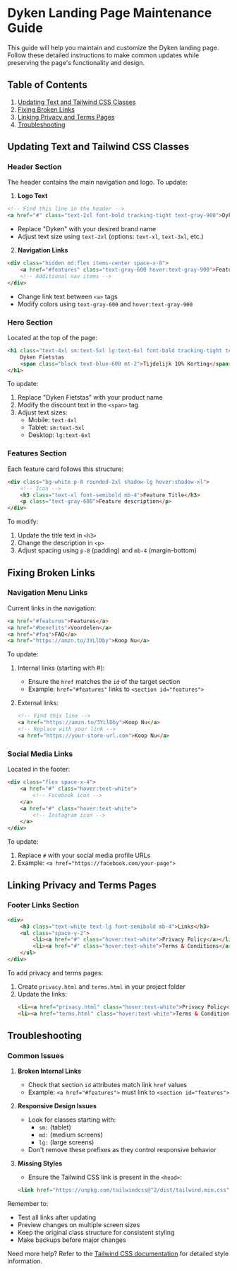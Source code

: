 # Dyken Landing Page Maintenance Guide

This guide will help you maintain and customize the Dyken landing page. Follow these detailed instructions to make common updates while preserving the page's functionality and design.

## Table of Contents
1. [Updating Text and Tailwind CSS Classes](#updating-text-and-tailwind-css-classes)
2. [Fixing Broken Links](#fixing-broken-links)
3. [Linking Privacy and Terms Pages](#linking-privacy-and-terms-pages)
4. [Troubleshooting](#troubleshooting)

## Updating Text and Tailwind CSS Classes

### Header Section
The header contains the main navigation and logo. To update:

1. **Logo Text**
```html
<!-- Find this line in the header -->
<a href="#" class="text-2xl font-bold tracking-tight text-gray-900">Dyken</a>
```
- Replace "Dyken" with your desired brand name
- Adjust text size using `text-2xl` (options: `text-xl`, `text-3xl`, etc.)

2. **Navigation Links**
```html
<div class="hidden md:flex items-center space-x-8">
    <a href="#features" class="text-gray-600 hover:text-gray-900">Features</a>
    <!-- Additional nav items -->
</div>
```
- Change link text between `<a>` tags
- Modify colors using `text-gray-600` and `hover:text-gray-900`

### Hero Section
Located at the top of the page:

```html
<h1 class="text-4xl sm:text-5xl lg:text-6xl font-bold tracking-tight text-gray-900 mb-8">
    Dyken Fietstas
    <span class="block text-blue-600 mt-2">Tijdelijk 10% Korting</span>
</h1>
```
To update:
1. Replace "Dyken Fietstas" with your product name
2. Modify the discount text in the `<span>` tag
3. Adjust text sizes:
   - Mobile: `text-4xl`
   - Tablet: `sm:text-5xl`
   - Desktop: `lg:text-6xl`

### Features Section
Each feature card follows this structure:
```html
<div class="bg-white p-8 rounded-2xl shadow-lg hover:shadow-xl">
    <!-- Icon -->
    <h3 class="text-xl font-semibold mb-4">Feature Title</h3>
    <p class="text-gray-600">Feature description</p>
</div>
```
To modify:
1. Update the title text in `<h3>`
2. Change the description in `<p>`
3. Adjust spacing using `p-8` (padding) and `mb-4` (margin-bottom)

## Fixing Broken Links

### Navigation Menu Links
Current links in the navigation:
```html
<a href="#features">Features</a>
<a href="#benefits">Voordelen</a>
<a href="#faq">FAQ</a>
<a href="https://amzn.to/3YLlDby">Koop Nu</a>
```

To update:
1. Internal links (starting with #):
   - Ensure the `href` matches the `id` of the target section
   - Example: `href="#features"` links to `<section id="features">`

2. External links:
   ```html
   <!-- Find this line -->
   <a href="https://amzn.to/3YLlDby">Koop Nu</a>
   <!-- Replace with your link -->
   <a href="https://your-store-url.com">Koop Nu</a>
   ```

### Social Media Links
Located in the footer:
```html
<div class="flex space-x-4">
    <a href="#" class="hover:text-white">
        <!-- Facebook icon -->
    </a>
    <a href="#" class="hover:text-white">
        <!-- Instagram icon -->
    </a>
</div>
```
To update:
1. Replace `#` with your social media profile URLs
2. Example: `<a href="https://facebook.com/your-page">`

## Linking Privacy and Terms Pages

### Footer Links Section
```html
<div>
    <h3 class="text-white text-lg font-semibold mb-4">Links</h3>
    <ul class="space-y-2">
        <li><a href="#" class="hover:text-white">Privacy Policy</a></li>
        <li><a href="#" class="hover:text-white">Terms & Conditions</a></li>
    </ul>
</div>
```

To add privacy and terms pages:
1. Create `privacy.html` and `terms.html` in your project folder
2. Update the links:
   ```html
   <li><a href="privacy.html" class="hover:text-white">Privacy Policy</a></li>
   <li><a href="terms.html" class="hover:text-white">Terms & Conditions</a></li>
   ```

## Troubleshooting

### Common Issues

1. **Broken Internal Links**
   - Check that section `id` attributes match link `href` values
   - Example: `<a href="#features">` must link to `<section id="features">`

2. **Responsive Design Issues**
   - Look for classes starting with:
     - `sm:` (tablet)
     - `md:` (medium screens)
     - `lg:` (large screens)
   - Don't remove these prefixes as they control responsive behavior

3. **Missing Styles**
   - Ensure the Tailwind CSS link is present in the `<head>`:
   ```html
   <link href="https://unpkg.com/tailwindcss@^2/dist/tailwind.min.css" rel="stylesheet">
   ```

Remember to:
- Test all links after updating
- Preview changes on multiple screen sizes
- Keep the original class structure for consistent styling
- Make backups before major changes

Need more help? Refer to the [Tailwind CSS documentation](https://tailwindcss.com/docs) for detailed style information.